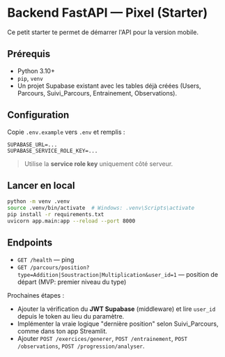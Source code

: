 # Backend FastAPI — Pixel (Starter)

Ce petit starter te permet de démarrer l'API pour la version mobile.

## Prérequis
- Python 3.10+
- `pip`, `venv`
- Un projet Supabase existant avec les tables déjà créées (Users, Parcours, Suivi_Parcours, Entrainement, Observations).

## Configuration
Copie `.env.example` vers `.env` et remplis :
```
SUPABASE_URL=...
SUPABASE_SERVICE_ROLE_KEY=...
```
> Utilise la **service role key** uniquement côté serveur.

## Lancer en local
```bash
python -m venv .venv
source .venv/bin/activate  # Windows: .venv\Scripts\activate
pip install -r requirements.txt
uvicorn app.main:app --reload --port 8000
```

## Endpoints
- `GET /health` — ping
- `GET /parcours/position?type=Addition|Soustraction|Multiplication&user_id=1` — position de départ (MVP: premier niveau du type)

Prochaines étapes :
- Ajouter la vérification du **JWT Supabase** (middleware) et lire `user_id` depuis le token au lieu du paramètre.
- Implémenter la vraie logique "dernière position" selon Suivi_Parcours, comme dans ton app Streamlit.
- Ajouter `POST /exercices/generer`, `POST /entrainement`, `POST /observations`, `POST /progression/analyser`.
